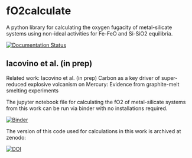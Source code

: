 # fO2calculate
A python library for calculating the oxygen fugacity of metal-silicate systems using non-ideal activities for Fe-FeO and Si-SiO2 equilibria.

[![Documentation Status](https://readthedocs.org/projects/fo2calculate/badge/?version=latest)](https://fo2calculate.readthedocs.io/en/latest/?badge=latest)

## Iacovino et al. (in prep)
Related work: Iacovino et al. (in prep) Carbon as a key driver of super-reduced explosive volcanism on Mercury: Evidence from graphite-melt smelting experiments

The jupyter notebook file for calculating the fO2 of metal-silicate systems from this work can be run via binder with no installations required.

[![Binder](https://mybinder.org/badge_logo.svg)](https://mybinder.org/v2/gh/kaylai/MetalSilicateFO2/HEAD?labpath=jupyter_notebooks%2FMercurySmelting_Calc.ipynb)

The version of this code used for calculations in this work is archived at zenodo:

[![DOI](https://zenodo.org/badge/DOI/10.5281/zenodo.6780033.svg)](https://doi.org/10.5281/zenodo.6780033)

